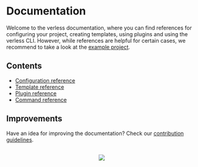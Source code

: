 # Documentation

Welcome to the verless documentation, where you can find references for configuring your project, creating templates,
using plugins and using the verless CLI. However, while references are helpful for certain cases, we recommend to take a
look at the [example project](https://github.com/verless/verless/tree/master/example).

## Contents

* [Configuration reference](https://github.com/verless/verless/blob/master/docs/configuration-reference.md)
* [Template reference](https://github.com/verless/verless/blob/master/docs/template-reference.md)
* [Plugin reference](https://github.com/verless/verless/blob/master/docs/plugin-reference.md)
* [Command reference](https://github.com/verless/verless/blob/master/docs/command-reference.md)

## Improvements

Have an idea for improving the documentation? Check our
[contribution guidelines](https://github.com/verless/verless/blob/master/.github/CONTRIBUTING.md#improving-documentation).

<p align="center">
<br>
<a href="https://github.com/verless/verless"><img src="https://verless.dominikbraun.io/assets/img/icon-light.png"></a>
</p>

